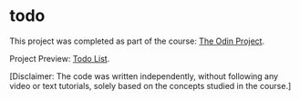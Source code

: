 # todo
This project was completed as part of the course: [The Odin Project](https://www.theodinproject.com/lessons/node-path-javascript-todo-list).

Project Preview: [Todo List](https://dasha-solomkina.github.io/todo/).

[Disclaimer: The code was written independently, without following any video or text tutorials, solely based on the concepts studied in the course.]
